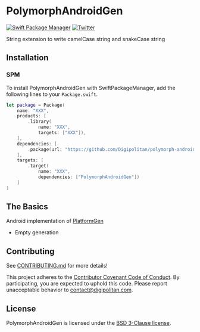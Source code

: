 PolymorphAndroidGen
=================================

[![Swift Package Manager](https://rawgit.com/jlyonsmith/artwork/master/SwiftPackageManager/swiftpackagemanager-compatible.svg)](https://swift.org/package-manager/)
[![Twitter](https://img.shields.io/badge/twitter-@Digipolitan-blue.svg?style=flat)](http://twitter.com/Digipolitan)

String extension to write camelCase string and snakeCase string

## Installation

### SPM

To install PolymorphAndroidGen with SwiftPackageManager, add the following lines to your `Package.swift`.

```swift
let package = Package(
    name: "XXX",
    products: [
        .library(
            name: "XXX",
            targets: ["XXX"]),
    ],
    dependencies: [
        .package(url: "https://github.com/Digipolitan/polymorph-android-gen.git", .branch("master"))
    ],
    targets: [
        .target(
            name: "XXX",
            dependencies: ["PolymorphAndroidGen"])
    ]
)
```

## The Basics

Android implementation of [PlatformGen](https://github.com/Digipolitan/polymorph-gen)
- Empty generation

## Contributing

See [CONTRIBUTING.md](CONTRIBUTING.md) for more details!

This project adheres to the [Contributor Covenant Code of Conduct](CODE_OF_CONDUCT.md).
By participating, you are expected to uphold this code. Please report
unacceptable behavior to [contact@digipolitan.com](mailto:contact@digipolitan.com).

## License

PolymorphAndroidGen is licensed under the [BSD 3-Clause license](LICENSE).
